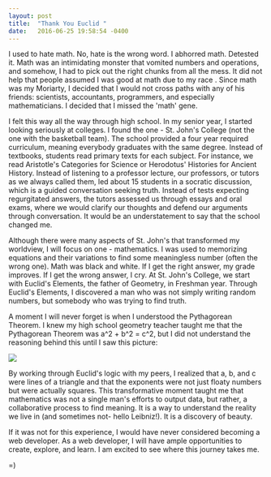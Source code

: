 ```yaml
---
layout: post
title:  "Thank You Euclid "
date:   2016-06-25 19:58:54 -0400
---
```



I used to hate math. No, hate is the wrong word. I abhorred math. Detested it. Math was an intimidating monster that vomited numbers and operations, and somehow, I had to pick out the right chunks from all the mess. It did not help that people assumed I was good at math due to my race . Since math was my Moriarty, I decided that I would not cross paths with any of his friends: scientists, accountants, programmers, and especially mathematicians. I decided that I missed the 'math' gene. 

I felt this way all the way through high school. In my senior year, I started looking seriously at colleges. I found the one - St. John's College (not the one with the basketball team). The school provided a four year required curriculum, meaning everybody graduates with the same degree. Instead of textbooks, students read primary texts for each subject. For instance, we read Aristotle's Categories for Science or Herodotus' Histories for Ancient History. Instead of listening to a professor lecture, our professors, or tutors as we always called them, led about 15 students in a socratic discussion, which is a guided conversation seeking truth. Instead of tests expecting regurgitated answers, the tutors assessed us through essays and oral exams, where we would clarify our thoughts and defend our arguments through conversation. It would be an understatement to say that the school changed me. 

Although there were many aspects of St. John's that transformed my worldview, I will focus on one - mathematics. I was used to memorizing equations and their variations to find some meaningless number (often the wrong one). Math was black and white. If I get the right answer, my grade improves. If I get the wrong answer, I cry. At St. John's College, we start with Euclid's Elements, the father of Geometry, in Freshman year. Through Euclid's Elements, I discovered a man who was not simply writing random numbers, but somebody who was trying to find truth. 

A moment I will never forget is when I understood the Pythagorean Theorem. I knew my high school geometry teacher taught me that the Pythagorean Theorem was a^2 + b^2 = c^2, but I did not understand the reasoning behind this until I saw this picture: 


![](https://upload.wikimedia.org/wikipedia/commons/thumb/5/59/Illustration_to_Euclid%27s_proof_of_the_Pythagorean_theorem2.svg/500px-Illustration_to_Euclid%27s_proof_of_the_Pythagorean_theorem2.svg.png)



By working through Euclid's logic with my peers, I realized that a, b, and c were lines of a triangle and that the exponents were not just floaty numbers but were actually squares. This transformative moment taught me that mathematics was not a single man's efforts to output data, but rather, a collaborative process to find meaning. It is a way to understand the reality we live in (and sometimes not- hello Leibniz!). It is a discovery of beauty. 

If it was not for this experience, I would have never considered becoming a web developer. As a web developer, I will have ample opportunities to create, explore, and learn. I am excited to see where this journey takes me.

=)
